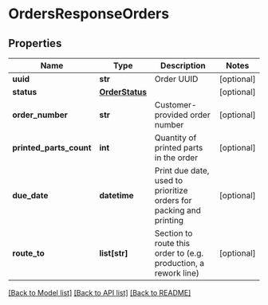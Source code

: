 # OrdersResponseOrders

## Properties
Name | Type | Description | Notes
------------ | ------------- | ------------- | -------------
**uuid** | **str** | Order UUID | [optional] 
**status** | [**OrderStatus**](OrderStatus.md) |  | [optional] 
**order_number** | **str** | Customer-provided order number | [optional] 
**printed_parts_count** | **int** | Quantity of printed parts in the order | [optional] 
**due_date** | **datetime** | Print due date, used to prioritize orders for packing and printing | [optional] 
**route_to** | **list[str]** | Section to route this order to (e.g. production, a rework line) | [optional] 

[[Back to Model list]](../README.md#documentation-for-models) [[Back to API list]](../README.md#documentation-for-api-endpoints) [[Back to README]](../README.md)


